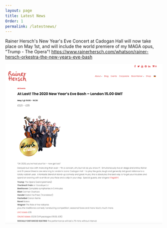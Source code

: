 ```yaml
---
layout: page
title: Latest News
Order: 1
permalink: /latestnews/
---
```

Rainer Hersch's New Year's Eve Concert at Cadogan Hall will now take place on May 1st, and will include the world premiere of my MAGA opus, "Trump - The Opera"!
<https://www.rainerhersch.com/whatson/rainer-hersch-orkestra-the-new-years-eve-bash>

![Hersch May 1](assets/Hersch_May_1.png)
